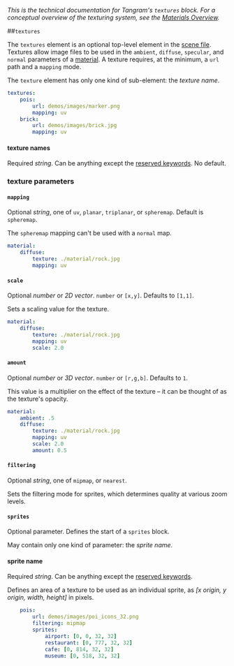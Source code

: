 *This is the technical documentation for Tangram's `textures` block. For a conceptual overview of the texturing system, see the [Materials Overview](Materials-Overview.md).*

##`textures`

The `textures` element is an optional top-level element in the [scene file](scene-file.md). Textures allow image files to be used in the `ambient`, `diffuse`, `specular`, and `normal` parameters of a [material](materials.md). A texture requires, at the minimum, a `url` path and a `mapping` mode.

The `texture` element has only one kind of sub-element: the *texture name*.

```yaml
textures:
    pois:
        url: demos/images/marker.png
        mapping: uv
    brick:
        url: demos/images/brick.jpg
        mapping: uv
```

#### texture names
Required _string_. Can be anything except the [reserved keywords](yaml.md#reserved-keywords). No default.

### texture parameters

#### `mapping`
Optional _string_, one of `uv`, `planar`, `triplanar`, or `spheremap`. Default is `spheremap`.

The `spheremap` mapping can't be used with a `normal` map.

```yaml
material:
    diffuse:
        texture: ./material/rock.jpg
        mapping: uv
```

#### `scale`

Optional _number_ or _2D vector_. `number` or `[x,y]`. Defaults to `[1,1]`.

Sets a scaling value for the texture.

```yaml
material:
    diffuse:
        texture: ./material/rock.jpg
        mapping: uv
        scale: 2.0
```

#### `amount`

Optional _number_ or _3D vector_. `number` or `[r,g,b]`. Defaults to `1`.

This value is a multiplier on the effect of the texture – it can be thought of as the texture's opacity.

```yaml
material:
    ambient: .5
    diffuse:
        texture: ./material/rock.jpg
        mapping: uv
        scale: 2.0
        amount: 0.5
``` 

#### `filtering`
Optional _string_, one of `mipmap`, or `nearest`.

Sets the filtering mode for sprites, which determines quality at various zoom levels.

#### `sprites`
Optional parameter. Defines the start of a `sprites` block.

May contain only one kind of parameter: the _sprite name_.

#### sprite name
Required _string_. Can be anything except the [reserved keywords](yaml.md#reserved-keywords).

Defines an area of a texture to be used as an individual sprite, as _[x origin, y origin, width, height]_ in pixels. 

```yaml
    pois:
        url: demos/images/poi_icons_32.png
        filtering: mipmap
        sprites:
            airport: [0, 0, 32, 32]
            restaurant: [0, 777, 32, 32]
            cafe: [0, 814, 32, 32]
            museum: [0, 518, 32, 32]
```
